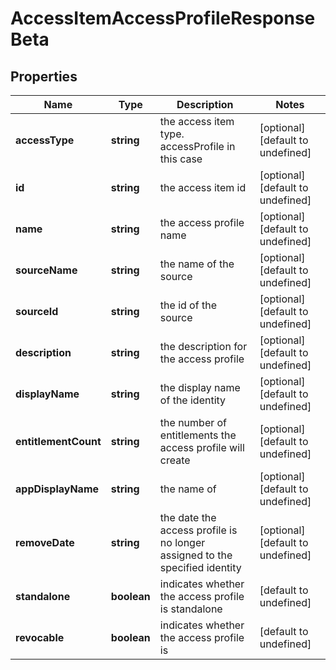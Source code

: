 # AccessItemAccessProfileResponseBeta

## Properties

Name | Type | Description | Notes
------------ | ------------- | ------------- | -------------
**accessType** | **string** | the access item type. accessProfile in this case | [optional] [default to undefined]
**id** | **string** | the access item id | [optional] [default to undefined]
**name** | **string** | the access profile name | [optional] [default to undefined]
**sourceName** | **string** | the name of the source | [optional] [default to undefined]
**sourceId** | **string** | the id of the source | [optional] [default to undefined]
**description** | **string** | the description for the access profile | [optional] [default to undefined]
**displayName** | **string** | the display name of the identity | [optional] [default to undefined]
**entitlementCount** | **string** | the number of entitlements the access profile will create | [optional] [default to undefined]
**appDisplayName** | **string** | the name of | [optional] [default to undefined]
**removeDate** | **string** | the date the access profile is no longer assigned to the specified identity | [optional] [default to undefined]
**standalone** | **boolean** | indicates whether the access profile is standalone | [default to undefined]
**revocable** | **boolean** | indicates whether the access profile is | [default to undefined]

